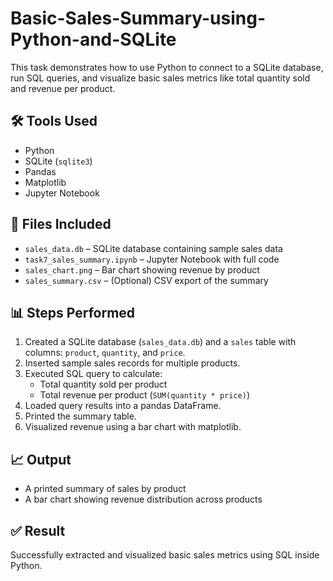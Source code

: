 # Basic-Sales-Summary-using-Python-and-SQLite
This task demonstrates how to use Python to connect to a SQLite database, run SQL queries, and visualize basic sales metrics like total quantity sold and revenue per product.

## 🛠️ Tools Used
- Python
- SQLite (`sqlite3`)
- Pandas
- Matplotlib
- Jupyter Notebook

## 📂 Files Included
- `sales_data.db` – SQLite database containing sample sales data
- `task7_sales_summary.ipynb` – Jupyter Notebook with full code
- `sales_chart.png` – Bar chart showing revenue by product
- `sales_summary.csv` – (Optional) CSV export of the summary

## 📊 Steps Performed
1. Created a SQLite database (`sales_data.db`) and a `sales` table with columns: `product`, `quantity`, and `price`.
2. Inserted sample sales records for multiple products.
3. Executed SQL query to calculate:
   - Total quantity sold per product
   - Total revenue per product (`SUM(quantity * price)`)
4. Loaded query results into a pandas DataFrame.
5. Printed the summary table.
6. Visualized revenue using a bar chart with matplotlib.

## 📈 Output
- A printed summary of sales by product
- A bar chart showing revenue distribution across products

## ✅ Result
Successfully extracted and visualized basic sales metrics using SQL inside Python.
